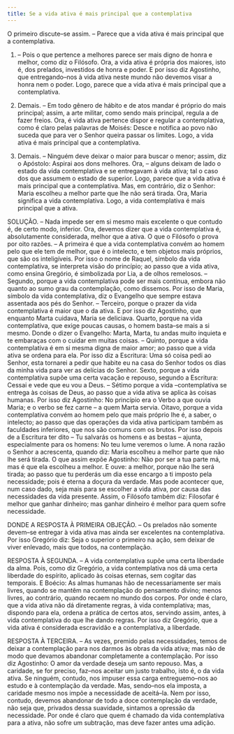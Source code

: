 ```yaml
---
title: Se a vida ativa é mais principal que a contemplativa
---
```


O primeiro discute–se assim. – Parece que a vida ativa é mais principal que a contemplativa.  

1. – Pois o que pertence a melhores parece ser mais digno de honra e melhor, como diz o Filósofo. Ora, a vida ativa é própria dos maiores, isto é, dos prelados, investidos de honra e poder. E por isso diz Agostinho, que entregando–nos à vida ativa neste mundo não devemos visar a honra nem o poder. Logo, parece que a vida ativa é mais principal que a contemplativa.  

2. Demais. – Em todo gênero de hábito e de atos mandar é próprio do mais principal; assim, a arte militar, como sendo mais principal, regula a de fazer freios. Ora, é vida ativa pertence dispor e regular a contemplativa, como é claro pelas palavras de Moisés: Desce e notifica ao povo não suceda que para ver o Senhor queira passar os limites. Logo, a vida ativa é mais principal que a contemplativa.  

3. Demais. – Ninguém deve deixar o maior para buscar o menor; assim, diz o Apóstolo: Aspirai aos dons melhores. Ora, – alguns deixam de lado o estado da vida contemplativa e se entregavam à vida ativa; tal o caso dos que assumem o estado de superior. Logo, parece que a vida ativa é mais principal que a contemplativa.  Mas, em contrário, diz o Senhor: Maria escolheu a melhor parte que lhe não será tirada. Ora, Maria significa a vida contemplativa. Logo, a vida contemplativa é mais principal que a ativa.  

SOLUÇÃO. – Nada impede ser em si mesmo mais excelente o que contudo é, de certo modo, inferior. Ora, devemos dizer que a vida contemplativa é, absolutamente considerada, melhor que a ativa. O que o Filósofo o prova por oito razões. – A primeira é que a vida contemplativa convém ao homem pelo que ele tem de melhor, que é o intelecto, e tem objetos mais próprios, que são os inteligíveis. Por isso o nome de Raquel, símbolo da vida contemplativa, se interpreta visão do princípio; ao passo que a vida ativa, como ensina Gregório, é simbolizada por Lia, a de olhos remelosos. – Segundo, porque a vida contemplativa pode ser mais contínua, embora não quanto ao sumo grau da contemplação, como dissemos. Por isso de Maria, símbolo da vida contemplativa, diz o Evangelho que sempre estava assentada aos pés do Senhor. – Terceiro, porque o prazer da vida contemplativa é maior que o da ativa. E por isso diz Agostinho, que enquanto Marta cuidava, Maria se deliciava. Quarto, porque na vida contemplativa, que exige poucas causas, o homem basta–se mais a si mesmo. Donde o dizer o Evangelho: Marta, Marta, tu andas muito inquieta e te embaraças com o cuidar em muitas coisas. – Quinto, porque a vida contemplativa é em si mesma digna de maior amor; ao passo que a vida ativa se ordena para ela. Por isso diz a Escritura: Uma só coisa pedi ao Senhor, esta tornarei a pedir que habite eu na casa do Senhor todos os dias da minha vida para ver as delícias do Senhor.  Sexto, porque a vida contemplativa supõe uma certa vacação e repouso, segundo a Escritura: Cessai e vede que eu vou a Deus. – Sétimo porque a vida –contemplativa se entrega às coisas de Deus, ao passo que a vida ativa se aplica às coisas humanas. Por isso diz Agostinho: No princípio era o Verbo a que ouvia Maria; e o verbo se fez carne – a quem Marta servia. Oitavo, porque a vida contemplativa convém ao homem pelo que mais próprio lhe é, a saber, o intelecto; ao passo que das operações da vida ativa participam também as faculdades inferiores, que nos são comuns com os brutos. Por isso depois de a Escritura ter dito – Tu salvarás os homens e as bestas – ajunta, especialmente para os homens: No teu lume veremos o lume. A nona razão o Senhor a acrescenta, quando diz: Maria escolheu a melhor parte que não lhe será tirada. O que assim expõe Agostinho: Não por ser a tua parte má, mas é que ela escolheu a melhor. E ouve: a melhor, porque não lhe será tirada; ao passo que tu perderás um dia esse encargo a ti imposto pela necessidade; pois é eterna a doçura da verdade.  Mas pode acontecer que, num caso dado, seja mais para se escolher a vida ativa, por causa das necessidades da vida presente. Assim, o Filósofo também diz: Filosofar é melhor que ganhar dinheiro; mas ganhar dinheiro é melhor para quem sofre necessidade.  

DONDE A RESPOSTA À PRIMEIRA OBJEÇÃO. – Os prelados não somente devem–se entregar à vida ativa mas ainda ser excelentes na contemplativa. Por isso Gregório diz: Seja o superior o primeiro na ação, sem deixar de viver enlevado, mais que todos, na contemplação.  

RESPOSTA À SEGUNDA. – A vida contemplativa supõe uma certa liberdade da alma. Pois, como diz Gregório, a vida contemplativa nos dá uma certa liberdade do espírito, aplicado às coisas eternas, sem cogitar das temporais. E Boécio: As almas humanas hão de necessariamente ser mais livres, quando se mantêm na contemplação do pensamento divino; menos livres, ao contrário, quando recaem no mundo dos corpos. Por onde é claro, que a vida ativa não dá diretamente regras, à vida contemplativa; mas, dispondo para ela, ordena a prática de certos atos, servindo assim, antes, à vida contemplativa do que lhe dando regras. Por isso diz Gregório, que a vida ativa é considerada escravidão e a contemplativa, a liberdade.  

RESPOSTA À TERCEIRA. – As vezes, premido pelas necessidades, temos de deixar a contemplação para nos darmos às obras da vida ativa; mas não de modo que devamos abandonar completamente a contemplação. Por isso diz Agostinho: O amor da verdade deseja um santo repouso. Mas, a caridade, se for preciso, faz–nos aceitar um justo trabalho, isto é, o da vida ativa. Se ninguém, contudo, nos impuser essa carga entreguemo–nos ao estudo e à contemplação da verdade. Mas, sendo–nos ela imposta, a caridade mesmo nos impõe a necessidade de aceitá–la. Nem por isso, contudo, devemos abandonar de todo a doce contemplação da verdade, não seja que, privados dessa suavidade, sintamos a opressão da necessidade. Por onde é claro que quem é chamado da vida contemplativa para a ativa, não sofre um subtração, mas deve fazer antes uma adição.